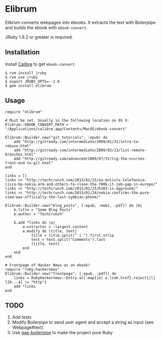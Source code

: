 Elibrum
=======

Elibrum converts webpages into ebooks. It extracts the text with Boilerpipe and builds the ebook with `ebook-convert`.

JRuby 1.9.2 or greater is required.

## Installation

Install [Calibre](http://calibre-ebook.com/) to get `ebook-convert`.

```
$ rvm install jruby
$ rvm use jruby
$ export JRUBY_OPTS=--1.9
$ gem install elibrum
```

## Usage

```
require "elibrum"

# Must be set. Usually in the following location on OS X:
Elibrum::EBOOK_CONVERT_PATH = "/Applications/calibre.app/Contents/MacOS/ebook-convert"

Elibrum::Builder.new("git_tutorials", :epub) do
	add "http://gitready.com/intermediate/2009/01/31/intro-to-rebase.html"
	add "http://gitready.com/intermediate/2009/02/13/list-remote-branches.html"
	add "http://gitready.com/advanced/2009/07/31/tig-the-ncurses-front-end-to-git.html"
end

links = []
links << "http://techcrunch.com/2013/01/25/eu-enlists-telefonica-cisco-hp-nokia-arm-and-others-to-close-the-700k-it-job-gap-in-europe/"
links << "http://techcrunch.com/2013/01/25/h265-is-approved/"
links << "http://techcrunch.com/2013/01/24/nokia-confirms-the-pure-view-was-officially-the-last-symbian-phone/"

Elibrum::Builder.new("blog_posts", [:epub, :mobi, :pdf]) do |b|
	b.title = "Some Blog Posts"
	b.author = "TechCrunch"

	b.add *links do |a|
		a.extractor = :largest_content
		a.modify do |title, text|
			title = title.split(" | ").first.strip
			text = text.split("Comments").last
			[title, text]
		end
	end
end

# Frontpage of Hacker News as an ebook!
require "ruby-hackernews"
Elibrum::Builder.new("frontpage", [:epub, :pdf]) do
	links = RubyHackernews::Entry.all.map{|e| e.link.href}.reject{|l| l[0...4] != "http"}
	add *links
end
```

## TODO

1. Add tests
1. Modify Boilerpipe to send user agent and accept a string as input (see Webpage#text)
1. Use [gae-boilerpipe](https://github.com/gregbayer/gae-boilerpipe) to make the project pure Ruby